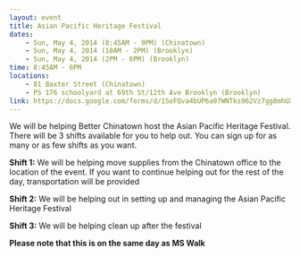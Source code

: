 ```yaml
---
layout: event
title: Asian Pacific Heritage Festival
dates:
    - Sun, May 4, 2014 (8:45AM - 9PM) (Chinatown)
    - Sun, May 4, 2014 (10AM - 2PM) (Brooklyn)
    - Sun, May 4, 2014 (2PM - 6PM) (Brooklyn)
time: 8:45AM - 6PM
locations:
    - 81 Baxter Street (Chinatown)
    - PS 176 schoolyard at 69th St/12th Ave Brooklyn (Brooklyn)
link: https://docs.google.com/forms/d/1SoFQva4bUP6a97WNTks962Vz7gg8mhUX0I9AiamkAhY/viewform
---
```

We will be helping Better Chinatown host the Asian Pacific Heritage Festival. There will be 3 shifts available for you to help out.  You can sign up for as many or as few shifts as you want.

**Shift 1:** We will be helping move supplies from the Chinatown office to the location of the event.  If you want to continue helping out for the rest of the day, transportation will be provided

**Shift 2:** We will be helping out in setting up and managing the Asian Pacific Heritage Festival

**Shift 3:** We will be helping clean up after the festival

**Please note that this is on the same day as MS Walk**

